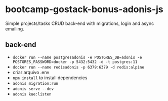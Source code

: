 # bootcamp-gostack-bonus-adonis-js

Simple projects/tasks CRUD back-end with migrations, login and async emailing.

## back-end
- `docker run --name postgresadonis -e POSTGRES_DB=adonis -e POSTGRES_PASSWORD=docker -p 5432:5432 -d -t postgres:11`
- `docker run --name redisadonis -p 6379:6379 -d redis:alpine`
- criar arquivo .env
- `npm install`  to install dependencies
- `adonis migration:run`
- `adonis serve --dev`
- `adonis kue:listen`
